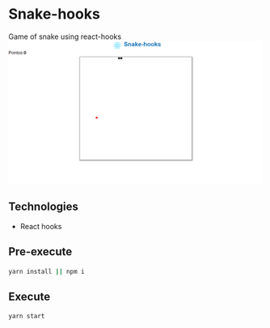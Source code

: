 # Snake-hooks
Game of snake using react-hooks
![snake](.GitHub/images/Snake-img.png)
## Technologies
* React hooks


## Pre-execute
```bash
yarn install || npm i
```
## Execute
```bash
yarn start
```
